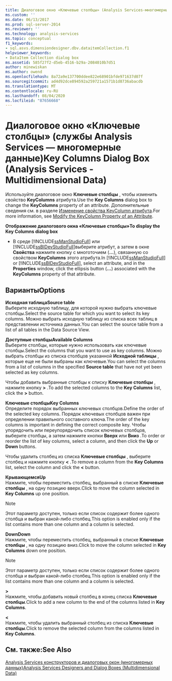 ```yaml
---
title: Диалоговое окно «Ключевые столбцы» (Analysis Services-многомерные данные) | Документация Майкрософт
ms.custom: ''
ms.date: 06/13/2017
ms.prod: sql-server-2014
ms.reviewer: ''
ms.technology: analysis-services
ms.topic: conceptual
f1_keywords:
- sql.asvs.dimensiondesigner.dbv.dataitemCollection.f1
helpviewer_keywords:
- DataItem Collection dialog box
ms.assetid: 585f27f2-d5eb-4516-b29a-2084010b7d51
author: minewiskan
ms.author: owend
ms.openlocfilehash: 8a72a9e137700ddee822e68901bfde971637d07f
ms.sourcegitcommit: ad4d92dce894592a259721a1571b1d8736abacdb
ms.translationtype: MT
ms.contentlocale: ru-RU
ms.lasthandoff: 08/04/2020
ms.locfileid: "87656668"
---
```

# <a name="key-columns-dialog-box-analysis-services---multidimensional-data"></a><span data-ttu-id="da538-102">Диалоговое окно «Ключевые столбцы» (службы Analysis Services — многомерные данные)</span><span class="sxs-lookup"><span data-stu-id="da538-102">Key Columns Dialog Box (Analysis Services - Multidimensional Data)</span></span>
  <span data-ttu-id="da538-103">Используйте диалоговое окно **Ключевые столбцы** , чтобы изменить свойство **KeyColumns** атрибута.</span><span class="sxs-lookup"><span data-stu-id="da538-103">Use the **Key Columns** dialog box to change the **KeyColumns** property of an attribute.</span></span> <span data-ttu-id="da538-104">Дополнительные сведения см. в разделе [Изменение свойства KeyColumn атрибута](multidimensional-models/attribute-properties-modify-the-keycolumn-property.md).</span><span class="sxs-lookup"><span data-stu-id="da538-104">For more information, see [Modify the KeyColumn Property of an Attribute](multidimensional-models/attribute-properties-modify-the-keycolumn-property.md).</span></span>  
  
 <span data-ttu-id="da538-105">**Отображение диалогового окна «Ключевые столбцы»**</span><span class="sxs-lookup"><span data-stu-id="da538-105">**To display the Key Columns dialog box**</span></span>  
  
-   <span data-ttu-id="da538-106">В среде [!INCLUDE[ssManStudioFull](../includes/ssmanstudiofull-md.md)] или [!INCLUDE[ssBIDevStudioFull](../includes/ssbidevstudiofull-md.md)]выберите атрибут, а затем в окне **Свойства** нажмите кнопку с многоточием (**...**), связанную со свойством **KeyColumns** этого атрибута.</span><span class="sxs-lookup"><span data-stu-id="da538-106">In [!INCLUDE[ssManStudioFull](../includes/ssmanstudiofull-md.md)] or [!INCLUDE[ssBIDevStudioFull](../includes/ssbidevstudiofull-md.md)], select an attribute, and in the **Properties** window, click the ellipsis button (**...**) associated with the **KeyColumns** property of that attribute.</span></span>  
  
## <a name="options"></a><span data-ttu-id="da538-107">Варианты</span><span class="sxs-lookup"><span data-stu-id="da538-107">Options</span></span>  
 <span data-ttu-id="da538-108">**Исходная таблица**</span><span class="sxs-lookup"><span data-stu-id="da538-108">**Source table**</span></span>  
 <span data-ttu-id="da538-109">Выберите исходную таблицу, для которой нужно выбрать ключевые столбцы.</span><span class="sxs-lookup"><span data-stu-id="da538-109">Select the source table for which you want to select its key columns.</span></span> <span data-ttu-id="da538-110">Можно выбрать исходную таблицу из списка всех таблиц в представлении источника данных.</span><span class="sxs-lookup"><span data-stu-id="da538-110">You can select the source table from a list of all tables in the Data Source View.</span></span>  
  
 <span data-ttu-id="da538-111">**Доступные столбцы**</span><span class="sxs-lookup"><span data-stu-id="da538-111">**Available Columns**</span></span>  
 <span data-ttu-id="da538-112">Выберите столбцы, которые нужно использовать как ключевые столбцы.</span><span class="sxs-lookup"><span data-stu-id="da538-112">Select the columns that you want to use as key columns.</span></span> <span data-ttu-id="da538-113">Можно выбрать столбцы из списка столбцов указанной **Исходной таблицы** , которые еще не были выбраны как ключевые.</span><span class="sxs-lookup"><span data-stu-id="da538-113">You can select the columns from a list of columns in the specified **Source table** that have not yet been selected as key columns.</span></span>  
  
 <span data-ttu-id="da538-114">Чтобы добавить выбранные столбцы к списку **Ключевые столбцы** , нажмите кнопку **>** .</span><span class="sxs-lookup"><span data-stu-id="da538-114">To add the selected columns to the **Key Columns** list, click the **>** button.</span></span>  
  
 <span data-ttu-id="da538-115">**Ключевые столбцы**</span><span class="sxs-lookup"><span data-stu-id="da538-115">**Key Columns**</span></span>  
 <span data-ttu-id="da538-116">Определите порядок выбранных ключевых столбцов.</span><span class="sxs-lookup"><span data-stu-id="da538-116">Define the order of the selected key columns.</span></span> <span data-ttu-id="da538-117">Порядок ключевых столбцов важен при определении правильного составного ключа.</span><span class="sxs-lookup"><span data-stu-id="da538-117">The order of the key columns is important in defining the correct composite key.</span></span> <span data-ttu-id="da538-118">Чтобы упорядочить или переупорядочить список ключевых столбцов, выберите столбцы, а затем нажмите кнопки **Вверх** или **Вниз** .</span><span class="sxs-lookup"><span data-stu-id="da538-118">To order or reorder the list of key columns, select a column, and then click the **Up** or **Down** buttons.</span></span>  
  
 <span data-ttu-id="da538-119">Чтобы удалить столбец из списка **Ключевые столбцы** , выберите столбец и нажмите кнопку **\<** .</span><span class="sxs-lookup"><span data-stu-id="da538-119">To remove a column from the **Key Columns** list, select the column and click the **\<** button.</span></span>  
  
 <span data-ttu-id="da538-120">**Крывающемся**</span><span class="sxs-lookup"><span data-stu-id="da538-120">**Up**</span></span>  
 <span data-ttu-id="da538-121">Нажмите, чтобы переместить столбец, выбранный в списке **Ключевые столбцы** , на одну позицию вверх.</span><span class="sxs-lookup"><span data-stu-id="da538-121">Click to move the column selected in **Key Columns** up one position.</span></span>  
  
> [!NOTE]  
>  <span data-ttu-id="da538-122">Этот параметр доступен, только если список содержит более одного столбца и выбран какой-либо столбец.</span><span class="sxs-lookup"><span data-stu-id="da538-122">This option is enabled only if the list contains more than one column and a column is selected.</span></span>  
  
 <span data-ttu-id="da538-123">**Down**</span><span class="sxs-lookup"><span data-stu-id="da538-123">**Down**</span></span>  
 <span data-ttu-id="da538-124">Нажмите, чтобы переместить столбец, выбранный в списке **Ключевые столбцы** , на одну позицию вниз.</span><span class="sxs-lookup"><span data-stu-id="da538-124">Click to move the column selected in **Key Columns** down one position.</span></span>  
  
> [!NOTE]  
>  <span data-ttu-id="da538-125">Этот параметр доступен, только если список содержит более одного столбца и выбран какой-либо столбец.</span><span class="sxs-lookup"><span data-stu-id="da538-125">This option is enabled only if the list contains more than one column and a column is selected.</span></span>  
  
 **>**  
 <span data-ttu-id="da538-126">Нажмите, чтобы добавить новый столбец в конец списка **Ключевые столбцы**.</span><span class="sxs-lookup"><span data-stu-id="da538-126">Click to add a new column to the end of the columns listed in **Key Columns**.</span></span>  
  
 **<**  
 <span data-ttu-id="da538-127">Нажмите, чтобы удалить выбранный столбец из списка **Ключевые столбцы**.</span><span class="sxs-lookup"><span data-stu-id="da538-127">Click to remove the selected column from the columns listed in **Key Columns**.</span></span>  
  
## <a name="see-also"></a><span data-ttu-id="da538-128">См. также:</span><span class="sxs-lookup"><span data-stu-id="da538-128">See Also</span></span>  
 [<span data-ttu-id="da538-129">Analysis Services конструкторов и диалоговых окон &#40;многомерных данных&#41;</span><span class="sxs-lookup"><span data-stu-id="da538-129">Analysis Services Designers and Dialog Boxes &#40;Multidimensional Data&#41;</span></span>](analysis-services-designers-and-dialog-boxes-multidimensional-data.md)  
  
  
